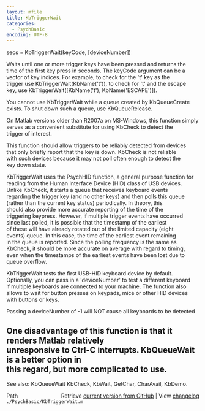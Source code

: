 ```yaml
---
layout: mfile
title: KbTriggerWait
categories:
  - PsychBasic
encoding: UTF-8
---
```


secs = KbTriggerWait(keyCode, [deviceNumber])  

Waits until one or more trigger keys have been pressed and returns the  
time of the first key press in seconds. The keyCode argument can be a  
vector of key indices. For example, to check for the 't' key as the  
trigger use KbTriggerWait(KbName('t')), to check for 't' and the escape  
key, use KbTriggerWait([KbName('t'), KbName('ESCAPE')]).  

You cannot use KbTriggerWait while a queue created by KbQueueCreate  
exists. To shut down such a queue, use KbQueueRelease.  

On Matlab versions older than R2007a on MS-Windows, this function simply  
serves as a convenient substitute for using KbCheck to detect the  
trigger of interest.  

This function should allow triggers to be reliably detected from devices  
that only briefly report that the key is down. KbCheck is not reliable  
with such devices because it may not poll often enough to detect the  
key down state.  

KbTriggerWait uses the PsychHID function, a general purpose function for  
reading from the Human Interface Device (HID) class of USB devices.  
Unlike KbCheck, it starts a queue that receives keyboard events  
regarding the trigger key (and no other keys) and then polls this queue  
(rather than the current key status) periodically. In theory, this  
should also provide more accurate reporting of the time of the  
triggering keypress. However, if multiple trigger events have occurred  
since last polled, it is possible that the timestamp of the earliest  
of these will have already rotated out of the limited capacity (eight  
events) queue. In this case, the time of the earliest event remaining  
in the queue is reported. Since the polling frequency is the same as  
KbCheck, it should be more accurate on average with regard to timing,  
even when the timestamps of the earliest events have been lost due to  
queue overflow.  

KbTriggerWait tests the first USB-HID keyboard device by default.  
Optionally, you can pass in a 'deviceNumber' to test a different keyboard  
if multiple keyboards are connected to your machine. The function also  
allows to wait for button presses on keypads, mice or other HID devices  
with buttons or keys.  

Passing a deviceNumber of -1 will NOT cause all keyboards to be detected  

One disadvantage of this function is that it renders Matlab relatively  
unresponsive to Ctrl-C interrupts. KbQueueWait is a better option in  
this regard, but more complicated to use.  
----  

See also: KbQueueWait KbCheck, KbWait, GetChar, CharAvail, KbDemo.  


<div class="code_header" style="text-align:right;">
  <span style="float:left;">Path&nbsp;&nbsp;</span> <span class="counter">Retrieve <a href=
  "https://raw.github.com/Psychtoolbox-3/Psychtoolbox-3/beta/./PsychBasic/KbTriggerWait.m">current version from GitHub</a> | View <a href=
  "https://github.com/Psychtoolbox-3/Psychtoolbox-3/commits/beta/./PsychBasic/KbTriggerWait.m">changelog</a></span>
</div>
<div class="code">
  <code>./PsychBasic/KbTriggerWait.m</code>
</div>
